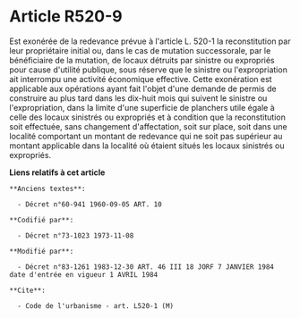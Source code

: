 # Article R520-9

Est exonérée de la redevance prévue à l'article L. 520-1 la reconstitution par leur propriétaire initial ou, dans le cas de
mutation successorale, par le bénéficiaire de la mutation, de locaux détruits par sinistre ou expropriés pour cause d'utilité
publique, sous réserve que le sinistre ou l'expropriation ait interrompu une activité économique effective. Cette exonération
est applicable aux opérations ayant fait l'objet d'une demande de permis de construire au plus tard dans les dix-huit mois
qui suivent le sinistre ou l'expropriation, dans la limite d'une superficie de planchers utile égale à celle des locaux
sinistrés ou expropriés et à condition que la reconstitution soit effectuée, sans changement d'affectation, soit sur place,
soit dans une localité comportant un montant de redevance qui ne soit pas supérieur au montant applicable dans la localité où
étaient situés les locaux sinistrés ou expropriés.

**Liens relatifs à cet article**

	**Anciens textes**:

	  - Décret n°60-941 1960-09-05 ART. 10

	**Codifié par**:

	  - Décret n°73-1023 1973-11-08

	**Modifié par**:

	  - Décret n°83-1261 1983-12-30 ART. 46 III 18 JORF 7 JANVIER 1984 date d'entrée en vigueur 1 AVRIL 1984

	**Cite**:

	  - Code de l'urbanisme - art. L520-1 (M)
